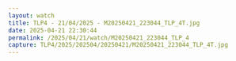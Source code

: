 ```yaml
---
layout: watch
title: TLP4 - 21/04/2025 - M20250421_223044_TLP_4T.jpg
date: 2025-04-21 22:30:44
permalink: /2025/04/21/watch/M20250421_223044_TLP_4
capture: TLP4/2025/202504/20250421/M20250421_223044_TLP_4T.jpg
---
```

